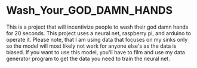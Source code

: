 # Wash_Your_GOD_DAMN_HANDS
This is a project that will incentivize people to wash their god damn hands for 20 seconds. This project uses a neural net, raspberry pi, and arduino to operate it.
Please note, that I am using data that focuses on my sinks only so the model will most likely not work for anyone else's as the data is biased. 
If you want to use this model, you'll have to film and use my data generator program to get the data you need to train the neural net. 
